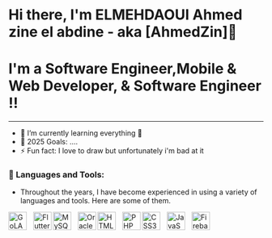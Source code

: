 # Hi there, I'm ELMEHDAOUI Ahmed zine el abdine - aka [AhmedZin]👋 


# I'm a Software Engineer,Mobile & Web Developer, & Software Engineer !!
---

<!-- - 🔭 Check out my VS Code course: [Become A VS Code SuperHero!][course]! -->
- 🌱 I’m currently learning everything 🤣
- 🥅 2025 Goals: ....
- ⚡ Fun fact: I love to draw but unfortunately i'm bad at it
<!-- - 👯 I’m looking to collaborate with other content creators -->
<!-- - 😻 Check out the NFT collection I created: [CodeCats](https://opensea.io/collection/codecats?search[sortAscending]=true&search[sortBy]=PRICE&search[toggles][0]=BUY_NOW) -->




### 🧰 Languages and Tools:

- Throughout the years, I have become experienced in using a variety of languages and tools. Here are some of them.
<!-- - Although I am currently using a NoSQL database for a mobile app that requires real-time data, I must admit that I am not particularly fond of them. This is primarily because I spent over three years focused on advancing my skills in SQL databases, and I know that NoSQL can be very challenging to manage in large projects. As a result, I chose not to invest time in learning it. However, the need for real-time data in my current project led me to incorporate it. -->


<img align="left" alt="GoLANG" width="36px" src="https://go.dev/blog/go-brand/Go-Logo/SVG/Go-Logo_Blue.svg" style="padding-right:10px;" />
<img align="left" alt="Flutter" width="36px" src="https://cdn.jsdelivr.net/gh/devicons/devicon/icons/flutter/flutter-original.svg" />
<img align="left" alt="MySQL" width="36px" src="https://cdn.jsdelivr.net/gh/devicons/devicon/icons/mysql/mysql-original.svg" style="padding-right:10px;" />
<img align="left" alt="Oracle" width="36px" src="https://cdn.jsdelivr.net/gh/devicons/devicon/icons/oracle/oracle-original.svg"/>
<img align="left" alt="HTML5" width="36px" src="https://cdn.jsdelivr.net/gh/devicons/devicon/icons/html5/html5-original.svg" style="padding-right:10px;"/>
<img align="left" alt="PHP" width="36px" src="https://cdn.jsdelivr.net/gh/devicons/devicon/icons/php/php-plain.svg" />
<img align="left" alt="CSS3" width="36px" src="https://cdn.jsdelivr.net/gh/devicons/devicon/icons/css3/css3-original.svg" style="padding-right:10px;" />
<img align="left" alt="JavaScript" width="36px" src="https://cdn.jsdelivr.net/gh/devicons/devicon/icons/javascript/javascript-original.svg" style="padding-right:10px;" />
<img align="left" alt="Firebase" width="36px" src="https://cdn.jsdelivr.net/gh/devicons/devicon/icons/firebase/firebase-plain.svg" />
<!-- <img align="left" alt="MongoDB" width="36px" src="https://cdn.jsdelivr.net/gh/devicons/devicon/icons/mongodb/mongodb-original.svg" style="padding-right:10px;" /> -->











